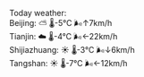 Today weather:  
Beijing: ⛅️  🌡️-5°C 🌬️↑7km/h  
Tianjin: ☁️   🌡️-4°C 🌬️←22km/h  
Shijiazhuang: ☀️   🌡️-3°C 🌬️↓6km/h  
Tangshan: ☀️   🌡️-7°C 🌬️←12km/h  
